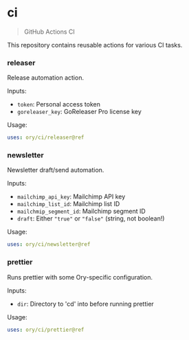 # ci
> GitHub Actions CI

This repository contains reusable actions for various CI tasks.

### releaser

Release automation action.

Inputs:
- `token`: Personal access token
- `goreleaser_key`: GoReleaser Pro license key

Usage:
```yaml
uses: ory/ci/releaser@ref
```

### newsletter

Newsletter draft/send automation.

Inputs:
- `mailchimp_api_key`: Mailchimp API key
- `mailchimp_list_id`: Mailchimp list ID
- `mailchmip_segment_id`: Mailchimp segment ID
- `draft`: Either `"true"` or `"false"` (string, not boolean!)

Usage:
```yaml
uses: ory/ci/newsletter@ref
```

### prettier

Runs prettier with some Ory-specific configuration.

Inputs:
- `dir`: Directory to 'cd' into before running prettier

Usage:
```yaml
uses: ory/ci/prettier@ref
```
